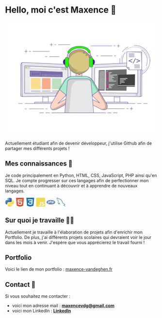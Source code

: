 # Hello, moi c'est Maxence 👋

![image-principale](images/image-principale.gif)

Actuellement étudiant afin de devenir développeur, j'utilise Github afin de partager mes différents projets !


## Mes connaissances 🧠
Je code principalement en Python, HTML, CSS, JavaScript, PHP ainsi qu'en SQL. Je compte progresser sur ces langages afin de perfectionner mon niveau tout en continuant à découvrir et à apprendre de nouveaux langages.

<img src="images/python.svg" width="30" alt="python"> <img src="images/html5.svg" width="30" alt="html5"> <img src="images/css3.svg" width="30" alt="css3"> <img src="images/javascript.svg" width="30" alt="javascript"> <img src="images/php.svg" width="30" alt="php"> <img src="images/mysql.svg" width="30" alt="mysql">


## Sur quoi je travaille 👨‍💻
Actuellement je travaille à l'élaboration de projets afin d'enrichir mon Portfolio. De plus, j'ai différents projets scolaires qui devraient voir le jour dans les mois à venir. J'espère que vous apprécierez le travail fourni !


## Portfolio
Voici le lien de mon portfolio : [maxence-vandeghen.fr](maxence-vandeghen.fr)

## Contact 📩
Si vous souhaitez me contacter :
* voici mon adresse mail : **maxencevdg@gmail.com**
* voici mon LinkedIn : [**LinkedIn**](https://www.linkedin.com/in/maxence-vandeghen/)
